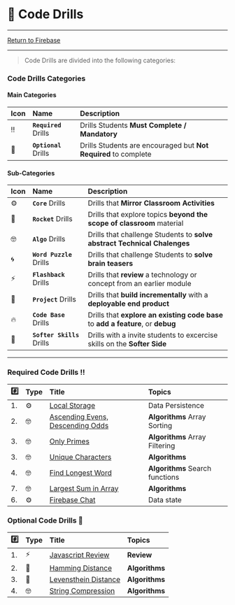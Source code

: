 # :dart: Code Drills

<hr> 

[Return to Firebase](../../../README.md#firebase)

<hr>

> Code Drills are divided into the following categories: 

### Code Drills Categories

#### **Main Categories**

| Icon | Name | Description |
|:--|:--|:--|
| :bangbang:  | **`Required`** Drills  | Drills Students **Must Complete / Mandatory** |
| :diamond_shape_with_a_dot_inside:  | **`Optional`** Drills  | Drills Students are encouraged but **Not Required** to complete |

#### **Sub-Categories**

| Icon | Name | Description |
|:--|:--|:--|
| :gear:  | **`Core`** Drills  | Drills that **Mirror Classroom Activities**|
| :rocket:  | **`Rocket`** Drills  | Drills that explore topics **beyond the scope of classroom** material  |
| :nerd_face: | **`Algo`** Drills  | Drills that challenge Students to **solve abstract Technical Chalenges** |
| :cyclone: | **`Word Puzzle`** Drills  | Drills that challenge Students to **solve brain teasers**  |
|  :zap: | **`Flashback`** Drills  | Drills that **review** a technology or concept from an earlier module  |
| :triangular_flag_on_post: | **`Project`** Drills  | Drills that **build incrementally** with a **deployable end product** |
| :fire:  | **`Code Base`** Drills  | Drills that **explore an existing code base** to **add a feature**, or **debug** |
| :radio_button: | **`Softer Skills`** Drills  | Drills with a invite students to excercise skills on the **Softer Side** |

<hr> 

### Required Code Drills :bangbang:

| :hash: | Type | Title | Topics|
| :-- | :-- | :-- |:-- |
| 1. | :gear: | [Local Storage](./00-required-code-drills/01-core-local-storage) | Data Persistence
| 2. | :nerd_face: | [Ascending Evens, Descending Odds](./00-required-code-drills/02-algo-array-sorting) | **Algorithms** Array Sorting
| 3. | :nerd_face: | [Only Primes](./00-required-code-drills/03-algo-array-filtering) | **Algorithms** Array Filtering
| 3. | :nerd_face: | [Unique Characters](./00-required-code-drills/04-algo-unique-char) | **Algorithms**
| 4. | :nerd_face: | [Find Longest Word](./00-required-code-drills/05-algo-find-longest-word) | **Algorithms** Search functions
| 7. | :nerd_face: | [Largest Sum in Array](./00-required-code-drills/06-algo-largest-sum) | **Algorithms**
| 6. | :gear: | [Firebase Chat](./00-required-code-drills/07-core-firebase-chat) | Data state

###  Optional Code Drills :diamond_shape_with_a_dot_inside:

| :hash: | Type | Title | Topics|
| :-- | :-- | :-- |:-- |
| 1. | :zap: | [Javascript Review](./01-optional-code-drills/01-flash-js-review) | **Review**
| 2. |:rocket: | [Hamming Distance](./01-optional-code-drills/02-rock-hamming-distance) | **Algorithms**
| 3. |:rocket: | [Levensthein Distance](./01-optional-code-drills/03-rock-levensthein) | **Algorithms**
| 4. | :nerd_face: | [String Compression](./01-optional-code-drills/04-algo-string-compression) | **Algorithms**


